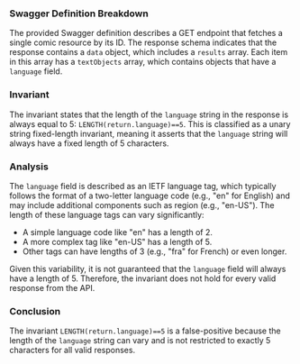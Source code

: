 ### Swagger Definition Breakdown
The provided Swagger definition describes a GET endpoint that fetches a single comic resource by its ID. The response schema indicates that the response contains a `data` object, which includes a `results` array. Each item in this array has a `textObjects` array, which contains objects that have a `language` field.

### Invariant
The invariant states that the length of the `language` string in the response is always equal to 5: `LENGTH(return.language)==5`. This is classified as a unary string fixed-length invariant, meaning it asserts that the `language` string will always have a fixed length of 5 characters.

### Analysis
The `language` field is described as an IETF language tag, which typically follows the format of a two-letter language code (e.g., "en" for English) and may include additional components such as region (e.g., "en-US"). The length of these language tags can vary significantly:
- A simple language code like "en" has a length of 2.
- A more complex tag like "en-US" has a length of 5.
- Other tags can have lengths of 3 (e.g., "fra" for French) or even longer.

Given this variability, it is not guaranteed that the `language` field will always have a length of 5. Therefore, the invariant does not hold for every valid response from the API.

### Conclusion
The invariant `LENGTH(return.language)==5` is a false-positive because the length of the `language` string can vary and is not restricted to exactly 5 characters for all valid responses.

